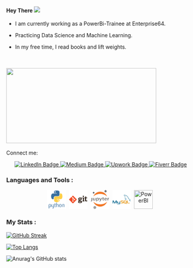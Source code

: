 <h4>
  Hey There
  <img src="https://media.giphy.com/media/hvRJCLFzcasrR4ia7z/giphy.gif" width="30px"/>
</h4>

- I am currently working as a PowerBi-Trainee at Enterprise64.

- Practicing Data Science and Machine Learning.

- In my free time, I read books and lift weights.

<div id="badges" style="text-align: left;">
<img src="https://komarev.com/ghpvc/?username=Shahood-Sajid&style=flat-square&color=lightgrey" alt=""/>
</div>
<br>

<img src = "https://user-images.githubusercontent.com/74038190/238353480-219bcc70-f5dc-466b-9a60-29653d8e8433.gif" alt="" width="400" height="200"/>



Connect me: 
<div id="badges" align="center">
  <a href="https://www.linkedin.com/in/shahood-sajid-22b0b5212/">
    <img src="https://img.shields.io/badge/LinkedIn-blue?style=for-the-badge&logo=linkedin&logoColor=white" alt="LinkedIn Badge"/>
  </a>
  <a href="https://medium.com/@shahood.sajid">
    <img src="https://img.shields.io/badge/Medium-black?style=for-the-badge&logo=medium&logoColor=white" alt="Medium Badge"/>
  </a>
  <a href="https://www.upwork.com/freelancers/~011236745cc3e72241">
    <img src="https://img.shields.io/badge/Upwork-brightgreen?style=for-the-badge&logo=upwork&logoColor=white" alt="Upwork Badge"/>
  </a>
  <a href="https://www.fiverr.com/shahood99/do-exploratory-data-analysis-and-visualization-in-python">
    <img src="https://img.shields.io/badge/Fiverr-brightgreen?style=for-the-badge&logo=upwork&logoColor=white" alt="Fiverr Badge"/>
  </a>
</div>



### Languages and Tools :
<div align="center" >
  <img src="https://github.com/devicons/devicon/blob/master/icons/python/python-original-wordmark.svg" title="Python" alt="Python" width="50" height="50"/>&nbsp;
  <img src="https://github.com/devicons/devicon/blob/master/icons/git/git-original-wordmark.svg" title="Git" **alt="Git" width="50" height="50"/>&nbsp;
  <img src="https://github.com/devicons/devicon/blob/master/icons/jupyter/jupyter-original-wordmark.svg" title="Jupyter" **alt="Jupyter" width="50" height="50"/>&nbsp;
  <img src="https://github.com/devicons/devicon/blob/master/icons/mysql/mysql-original-wordmark.svg" title="MySQL" **alt="MySQL" width="50" height="50"/>&nbsp;
  <img src="https://github.com/microsoft/PowerBI-Icons/blob/main/SVG/Power-BI.svg" title="PowerBI" **alt="PowerBI" width="50" height="50"/>&nbsp;
</div>


### My Stats :
[![GitHub Streak](http://github-readme-streak-stats.herokuapp.com?user=Shahood-Sajid&theme=vue-dark&hide_border=true)](https://git.io/streak-stats)

[![Top Langs](https://github-readme-stats.vercel.app/api/top-langs/?username=Shahood-Sajid&layout=compact&theme=vue-dark)](https://github.com/anuraghazra/github-readme-stats)

![Anurag's GitHub stats](https://github-readme-stats.vercel.app/api?username=Shahood-Sajid&show_icons=true&theme=vue-dark)


